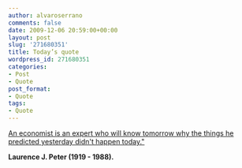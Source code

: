 ```yaml
---
author: alvaroserrano
comments: false
date: 2009-12-06 20:59:00+00:00
layout: post
slug: '271680351'
title: Today’s quote
wordpress_id: 271680351
categories:
- Post
- Quote
post_format:
- Quote
tags:
- Quote
---
```


[An economist is an expert who will know tomorrow why the things he predicted yesterday didn't happen today."](http://www.brainyquote.com/quotes/quotes/l/laurencej163120.html)

**Laurence J. Peter (1919 - 1988).**
